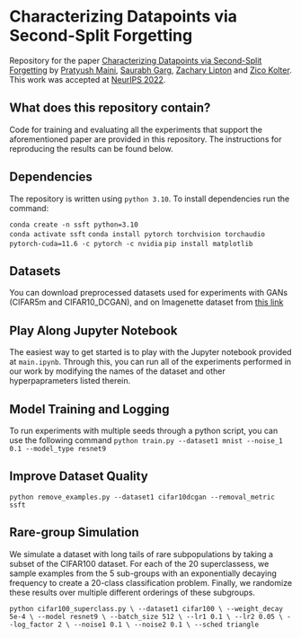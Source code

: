 # Characterizing Datapoints via Second-Split Forgetting

Repository for the paper [Characterizing Datapoints via Second-Split Forgetting](https://openreview.net/forum?id=yKDKNzjHg8N) by [Pratyush Maini](https://pratyushmaini.github.io), [Saurabh Garg](https://saurabhgarg1996.github.io/), [Zachary Lipton](https://www.zacharylipton.com/) and [Zico Kolter](https://zicokolter.com/). This work was accepted at [NeurIPS 2022](https://neurips.cc/Conferences/2022/).


## What does this repository contain?
Code for training and evaluating all the experiments that support the aforementioned paper are provided in this repository. 
The instructions for reproducing the results can be found below.

## Dependencies
The repository is written using `python 3.10`. To install dependencies run the command:

`conda create -n ssft python=3.10`    
`conda activate ssft`
`conda install pytorch torchvision torchaudio pytorch-cuda=11.6 -c pytorch -c nvidia`
`pip install matplotlib`


## Datasets
You can download preprocessed datasets used for experiments with GANs (CIFAR5m and CIFAR10_DCGAN), and on Imagenette dataset from [this link](https://drive.google.com/drive/folders/15D9OXUmlqpCXBG7ldr_UAiP72_dAmKyh?usp=share_link)
 
## Play Along Jupyter Notebook
The easiest way to get started is to play with the Jupyter notebook provided at `main.ipynb`. Through this, you can run all of the experiments performed in our work by modifying the names of the dataset and other hyperpaprameters listed therein.


## Model Training and Logging
To run experiments with multiple seeds through a python script, you can use the following command
`python train.py --dataset1 mnist --noise_1 0.1 --model_type resnet9`


## Improve Dataset Quality
`python remove_examples.py --dataset1 cifar10dcgan --removal_metric ssft`


## Rare-group Simulation
We simulate a dataset with long tails of rare subpopulations by taking a subset of the CIFAR100 dataset. For each of the 20 superclassess, we sample examples from the 5 sub-groups with an exponentially decaying frequency to create a 20-class classification problem. Finally, we randomize these results over multiple different orderings of these subgroups.

`python cifar100_superclass.py \
--dataset1 cifar100 \
--weight_decay 5e-4 \
--model resnet9 \
--batch_size 512 \
--lr1 0.1 \
--lr2 0.05 \
--log_factor 2 \
--noise1 0.1 \
--noise2 0.1 \
--sched triangle`

